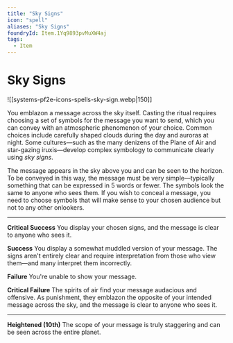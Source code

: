 ```yaml
---
title: "Sky Signs"
icon: "spell"
aliases: "Sky Signs"
foundryId: Item.1Yq9893pvMuXW4aj
tags:
  - Item
---
```


# Sky Signs
![[systems-pf2e-icons-spells-sky-sign.webp|150]]

You emblazon a message across the sky itself. Casting the ritual requires choosing a set of symbols for the message you want to send, which you can convey with an atmospheric phenomenon of your choice. Common choices include carefully shaped clouds during the day and auroras at night. Some cultures—such as the many denizens of the Plane of Air and star-gazing iruxis—develop complex symbology to communicate clearly using _sky signs_.

The message appears in the sky above you and can be seen to the horizon. To be conveyed in this way, the message must be very simple—typically something that can be expressed in 5 words or fewer. The symbols look the same to anyone who sees them. If you wish to conceal a message, you need to choose symbols that will make sense to your chosen audience but not to any other onlookers.

* * *

**Critical Success** You display your chosen signs, and the message is clear to anyone who sees it.

**Success** You display a somewhat muddled version of your message. The signs aren't entirely clear and require interpretation from those who view them—and many interpret them incorrectly.

**Failure** You're unable to show your message.

**Critical Failure** The spirits of air find your message audacious and offensive. As punishment, they emblazon the opposite of your intended message across the sky, and the message is clear to anyone who sees it.

* * *

**Heightened (10th)** The scope of your message is truly staggering and can be seen across the entire planet.
